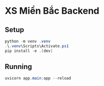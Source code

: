 # XS Miền Bắc Backend

## Setup

```powershell
python -m venv .venv
.\.venv\Scripts\Activate.ps1
pip install -e .[dev]
```

## Running

```powershell
uvicorn app.main:app --reload
```
